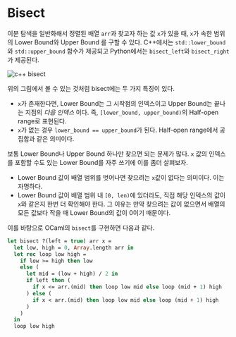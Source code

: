 # Bisect

 이분 탐색을 일반화해서 정렬된 배열 `arr`과 찾고자 하는 값 `x`가 있을 때, `x`가 속한 범위의 Lower Bound와 Upper Bound 를 구할 수 있다. C++에서는 `std::lower_bound` 와 `std::upper_bound` 함수가 제공되고 Python에서는 `bisect_left`와 `bisect_right`가 제공된다.

![c++ bisect](http://bajamircea.github.io/assets/2018-08-09-lower-bound/02-lower_bound_samples.png)

 위의 그림에서 볼 수 있는 것처럼 bisect에는 두 가지 특징이 있다.
 - `x`가 존재한다면, Lower Bound는 그 시작점의 인덱스이고 Upper Bound는 끝나는 지점의 *다음 인덱스* 이다. 즉, `[lower_bound, upper_bound)`의 Half-open range로 표현된다.
 - `x`가 없는 경우 `lower_bound == upper_bound`가 된다. Half-open range에서 공집합과 같은 의미이다.

 보통 Lower Bound나 Upper Bound 하나만 찾으면 되는 문제가 많다. `x` 값의 인덱스를 포함할 수도 있는 Lower Bound를 자주 쓰기에 이를 좀더 살펴보자.
 - Lower Bound 값이 배열 범위를 벗어나면 찾으려는 `x`값이 없다는 의미이다. 이는 자명하다.
 - Lower Bound 값이 배열 범위 내 `[0, len)`에 있더라도, 직접 해당 인덱스의 값이 `x`와 같은지 한번 더 확인해야 한다. 그 이유는 만약 찾으려는 값이 없으면서 배열의 모든 값보다 작을 때 Lower Bound의 값이 0이기 때문이다.

 이를 바탕으로 OCaml의 `bisect`를 구현하면 다음과 같다.

```ocaml
let bisect ?(left = true) arr x =
  let low, high = 0, Array.length arr in
  let rec loop low high =
    if low >= high then low
    else (
      let mid = (low + high) / 2 in
      if left then (
        if x <= arr.(mid) then loop low mid else loop (mid + 1) high
      ) else (
        if x < arr.(mid) then loop low mid else loop (mid + 1) high
      )
    )
  in
  loop low high
```

